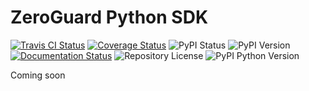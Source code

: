 ZeroGuard Python SDK
====================
[![Travis CI Status](https://travis-ci.org/zeroguard/zeroguard-sdk-python.svg?branch=master)](https://travis-ci.org/zeroguard/zeroguard-sdk-python)
[![Coverage Status](https://coveralls.io/repos/github/zeroguard/zeroguard-sdk-python/badge.svg?branch=master)](https://coveralls.io/github/zeroguard/zeroguard-sdk-python?branch=master)
![PyPI Status](https://img.shields.io/pypi/status/zeroguard-sdk)
![PyPI Version](https://img.shields.io/pypi/v/zeroguard-sdk)
[![Documentation Status](https://readthedocs.org/projects/zeroguard-python-sdk/badge/?version=latest)](https://zeroguard-python-sdk.readthedocs.io/en/latest/?badge=latest)
![Repository License](https://img.shields.io/github/license/zeroguard/zeroguard-sdk-python)
![PyPI Python Version](https://img.shields.io/pypi/pyversions/zeroguard-sdk)

Coming soon
